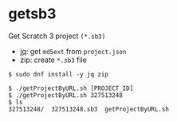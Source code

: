 # getsb3
Get Scratch 3 project `(*.sb3)`
- [jq](https://stedolan.github.io/jq/): get `md5ext` from `project.json`
- zip: create `*.sb3` file
```
$ sudo dnf install -y jq zip
```
```
$ ./getProjectByURL.sh [PROJECT_ID]
$ ./getProjectByURL.sh 327513248
$ ls
327513248/  327513248.sb3  getProjectByURL.sh
```
